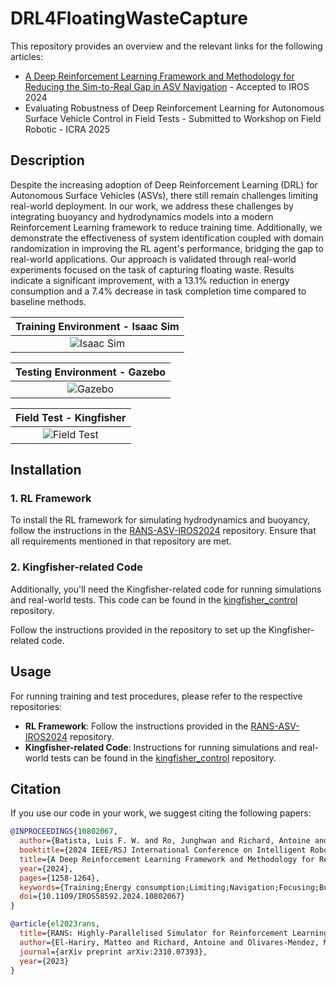 # DRL4FloatingWasteCapture
This repository provides an overview and the relevant links for the following articles:
* [A Deep Reinforcement Learning Framework and Methodology for Reducing the Sim-to-Real Gap in ASV Navigation](https://ieeexplore.ieee.org/abstract/document/10802067) - Accepted to IROS 2024
* Evaluating Robustness of Deep Reinforcement Learning for Autonomous Surface Vehicle Control in Field Tests - Submitted to Workshop on Field Robotic - ICRA 2025


## Description

Despite the increasing adoption of Deep Reinforcement Learning (DRL) for Autonomous Surface Vehicles (ASVs), there still remain challenges limiting real-world deployment. In our work, we address these challenges by integrating buoyancy and hydrodynamics models into a modern Reinforcement Learning framework to reduce training time. Additionally, we demonstrate the effectiveness of system identification coupled with domain randomization in improving the RL agent's performance, bridging the gap to real-world applications. Our approach is validated through real-world experiments focused on the task of capturing floating waste. Results indicate a significant improvement, with a 13.1% reduction in energy consumption and a 7.4% decrease in task completion time compared to baseline methods.

| Training Environment - Isaac Sim |
| :---: |
| ![Isaac Sim](img/isaac.gif) |

| Testing Environment - Gazebo |
| :---: |
| ![Gazebo](img/gazebo.gif) |

| Field Test - Kingfisher |
| :---: |
| ![Field Test](img/field.gif) |

## Installation

### 1. RL Framework
To install the RL framework for simulating hydrodynamics and buoyancy, follow the instructions in the [RANS-ASV-IROS2024](https://github.com/JunghwanRo/RANS-ASV-IROS2024) repository. Ensure that all requirements mentioned in that repository are met.

### 2. Kingfisher-related Code
Additionally, you'll need the Kingfisher-related code for running simulations and real-world tests. This code can be found in the [kingfisher_control](https://github.com/luisfelipewb/kingfisher_control) repository.

Follow the instructions provided in the repository to set up the Kingfisher-related code.

## Usage

For running training and test procedures, please refer to the respective repositories:

- **RL Framework**: Follow the instructions provided in the [RANS-ASV-IROS2024](https://github.com/JunghwanRo/RANS-ASV-IROS2024) repository.
- **Kingfisher-related Code**: Instructions for running simulations and real-world tests can be found in the [kingfisher_control](https://github.com/luisfelipewb/kingfisher_control/tree/pub/iros2024) repository.

## Citation 
If you use our code in your work, we suggest citing the following papers:

```bibtex
@INPROCEEDINGS{10802067,
  author={Batista, Luis F. W. and Ro, Junghwan and Richard, Antoine and Schroepfer, Pete and Hutchinson, Seth and Pradalier, Cedric},
  booktitle={2024 IEEE/RSJ International Conference on Intelligent Robots and Systems (IROS)}, 
  title={A Deep Reinforcement Learning Framework and Methodology for Reducing the Sim-to-Real Gap in ASV Navigation}, 
  year={2024},
  pages={1258-1264},
  keywords={Training;Energy consumption;Limiting;Navigation;Focusing;Buoyancy;Hydrodynamics;Deep reinforcement learning;System identification;Intelligent robots},
  doi={10.1109/IROS58592.2024.10802067}
}

@article{el2023rans,
  title={RANS: Highly-Parallelised Simulator for Reinforcement Learning based Autonomous Navigating Spacecrafts},
  author={El-Hariry, Matteo and Richard, Antoine and Olivares-Mendez, Miguel},
  journal={arXiv preprint arXiv:2310.07393},
  year={2023}
}
```
